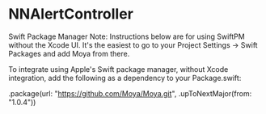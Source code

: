 # NNAlertController
Swift Package Manager
Note: Instructions below are for using SwiftPM without the Xcode UI. It's the easiest to go to your Project Settings -> Swift Packages and add Moya from there.

To integrate using Apple's Swift package manager, without Xcode integration, add the following as a dependency to your Package.swift:

.package(url: "https://github.com/Moya/Moya.git", .upToNextMajor(from: "1.0.4"))
